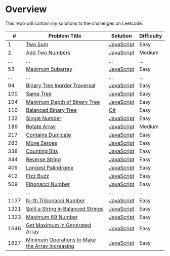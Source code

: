# Overview

This repo will contain my solutions to the challenges on Leetcode.

| #    | Problem Title                                                                                                                     | Solution                                                                      | Difficulty |
| ---- | --------------------------------------------------------------------------------------------------------------------------------- | ----------------------------------------------------------------------------- | ---------- |
| 1    | [Two Sum](https://leetcode.com/problems/two-sum/)                                                                                 | [JavaScript](./javaScript/two-sum.js)                                         | Easy       |
| 2    | [Add Two Numbers](https://leetcode.com/problems/add-two-numbers/)                                                                 | [JavaScript](./javaScript/add-two-numbers.js)                                 | Medium     |
| ...  | ...                                                                                                                               | ...                                                                           | ...        |
| 53   | [Maximum Subarray](https://leetcode.com/problems/maximum-subarray/)                                                               | [JavaScript](./javaScript/maximum-subarray.js)                                | Easy       |
| ...  | ...                                                                                                                               | ...                                                                           | ...        |
| 94   | [Binary Tree Inorder Traversal](https://leetcode.com/problems/binary-tree-inorder-traversal/)                                     | [JavaScript](./javaScript/binary-tree-inorder-traversal.js)                   | Easy       |
| 100  | [Same Tree](https://leetcode.com/problems/same-tree/)                                                                             | [JavaScript](./javaScript/same-tree.js)                                       | Easy       |
| 104  | [Maximum Depth of Binary Tree](https://leetcode.com/problems/maximum-depth-of-binary-tree/)                                       | [JavaScript](./javaScript/maximum-depth-of-binary-tree.js)                    | Easy       |
| 110  | [Balanced Binary Tree](https://leetcode.com/problems/balanced-binary-tree/)                                                       | [C#](./csharp/balanced-binary-tree.js)                                        | Easy       |
| 132  | [Single Number](https://leetcode.com/problems/single-number/)                                                                     | [JavaScript](./javaScript/single-number.js)                                   | Easy       |
| 189  | [Rotate Array](https://leetcode.com/problems/rotate-array/)                                                                       | [JavaScript](./javaScript/rotate-array.js)                                    | Medium     |
| 217  | [Contains Duplicate](https://leetcode.com/problems/contains-duplicate/)                                                           | [JavaScript](./javaScript/contains-duplicate.js)                              | Easy       |
| 283  | [Move Zeroes](https://leetcode.com/problems/move-zeroes/)                                                                         | [JavaScript](./javaScript/move-zeroes.js)                                     | Easy       |
| 338  | [Counting Bits](https://leetcode.com/problems/counting-bits/)                                                                     | [JavaScript](./javaScript/counting-bits.js)                                   | Easy       |
| 344  | [Reverse String](https://leetcode.com/problems/reverse-string/)                                                                   | [JavaScript](./javaScript/reverse-string.js)                                  | Easy       |
| 409  | [Longest Palindrome](https://leetcode.com/problems/longest-palindrome/)                                                           | [JavaScript](./javaScript/longest-palindrome.js)                              | Easy       |
| 412  | [Fizz Buzz](https://leetcode.com/problems/fizz-buzz/)                                                                             | [JavaScript](./javaScript/fizz-buzz.js)                                       | Easy       |
| 509  | [Fibonacci Number](https://leetcode.com/problems/fibonacci-number/)                                                               | [JavaScript](./javaScript/fibonacci-number.js)                                | Easy       |
| ...  | ...                                                                                                                               | ...                                                                           | ...        |
| 1137 | [N-th Tribonacci Number](https://leetcode.com/problems/n-th-tribonacci-number/)                                                   | [JavaScript](./javaScript/n-th-tribonacci-number.js)                          | Easy       |
| 1221 | [Split a String in Balanced Strings](https://leetcode.com/problems/split-a-string-in-balanced-strings/)                           | [JavaScript](./javaScript/split-a-string-in-balanced-strings.js)              | Easy       |
| 1323 | [Maximum 69 Number](https://leetcode.com/problems/maximum-69-number/)                                                             | [JavaScript](./javaScript/maximum-69-number.js)                               | Easy       |
| 1646 | [Get Maximum in Generated Array](https://leetcode.com/problems/get-maximum-in-generated-array/)                                   | [JavaScript](./javaScript/get-maximum-in-generated-array.js)                  | Easy       |
| 1827 | [Minimum Operations to Make the Array Increasing](https://leetcode.com/problems/minimum-operations-to-make-the-array-increasing/) | [JavaScript](./javaScript/minimum-operations-to-make-the-array-increasing.js) | Easy       |
